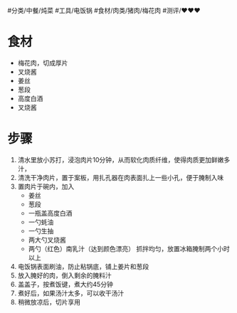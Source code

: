 #分类/中餐/炖菜 #工具/电饭锅 #食材/肉类/猪肉/梅花肉 #测评/❤️❤️❤️

# 食材
- 梅花肉，切成厚片
- 叉烧酱
- 姜丝
- 葱段
- 高度白酒
- 叉烧酱

# 步骤
1. 清水里放小苏打，浸泡肉片10分钟，从而软化肉质纤维，使得肉质更加鲜嫩多汁，
2. 清洗干净肉片，置于案板，用扎孔器在肉表面扎上一些小孔，便于腌制入味
3. 置肉片于碗内，加入
   - 姜丝
   - 葱段
   - 一瓶盖高度白酒
   - 一勺蚝油
   - 一勺生抽
   - 两大勺叉烧酱
   - 两勺（红色）南乳汁（达到颜色漂亮）
    抓拌均匀，放置冰箱腌制两个小时以上
1. 电饭锅表面刷油，防止粘锅底，铺上姜片和葱段
2. 放入腌好的肉，倒入剩余的腌料汁
3. 盖盖子，按煮饭键，煮大约45分钟
4. 煮好后，如果汤汁太多，可以收干汤汁
5. 稍微放凉后，切片享用